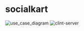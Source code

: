 # socialkart
![use_case_diagram](https://github.com/Jaingagan2610/socialkart/assets/105728222/9aeaa939-3fda-49dc-9e16-5eed7eabe067)
![clint-server](https://github.com/Jaingagan2610/socialkart/assets/105728222/40a61502-5918-4f44-95d1-dce752ab174a)
